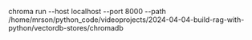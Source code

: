 chroma run --host localhost --port 8000 --path /home/mrson/python_code/videoprojects/2024-04-04-build-rag-with-python/vectordb-stores/chromadb

